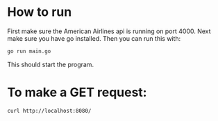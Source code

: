 
# How to run
First make sure the American Airlines api is running on port 4000. Next make sure you have go installed. Then you can run this with:
```bash
go run main.go
```
This should start the program. 

# To make a GET request:
```bash
curl http://localhost:8080/
```

